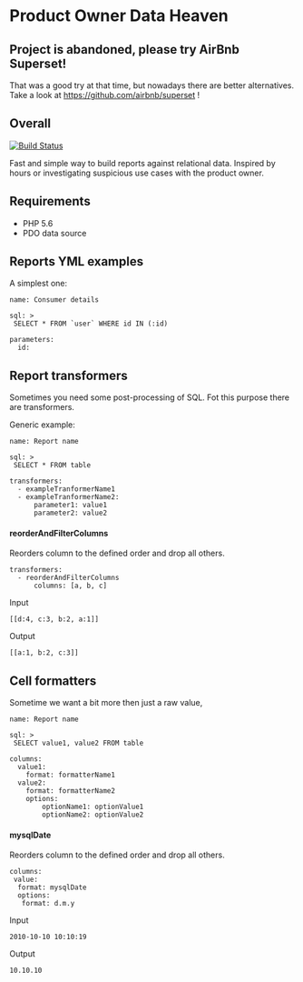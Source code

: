 # Product Owner Data Heaven

## Project is abandoned, please try AirBnb Superset!

That was a good try at that time, but nowadays there are better alternatives. Take a look at https://github.com/airbnb/superset !

## Overall

[![Build Status](https://travis-ci.org/caseycs/po-data-heaven.svg?branch=master)](https://travis-ci.org/caseycs/po-data-heaven)

Fast and simple way to build reports against relational data. Inspired by hours or investigating
suspicious use cases with the product owner.

## Requirements

* PHP 5.6
* PDO data source

## Reports YML examples

A simplest one:

```
name: Consumer details

sql: >
 SELECT * FROM `user` WHERE id IN (:id)

parameters:
  id:
```

## Report transformers

Sometimes you need some post-processing of SQL. Fot this purpose there are transformers.

Generic example:

```
name: Report name

sql: >
 SELECT * FROM table

transformers:
  - exampleTranformerName1
  - exampleTranformerName2:
      parameter1: value1
      parameter2: value2
```

#### reorderAndFilterColumns

Reorders column to the defined order and drop all others.

```
transformers:
  - reorderAndFilterColumns
      columns: [a, b, c]
```

Input

```
[[d:4, c:3, b:2, a:1]]
```

Output

```
[[a:1, b:2, c:3]]
```

## Cell formatters

Sometime we want a bit more then just a raw value, 

```
name: Report name

sql: >
 SELECT value1, value2 FROM table

columns:
  value1:
    format: formatterName1
  value2:
    format: formatterName2
    options:
        optionName1: optionValue1
        optionName2: optionValue2
```

#### mysqlDate

Reorders column to the defined order and drop all others.

```
columns:
 value:
  format: mysqlDate
  options:
   format: d.m.y
```

Input

```
2010-10-10 10:10:19
```

Output

```
10.10.10
```
